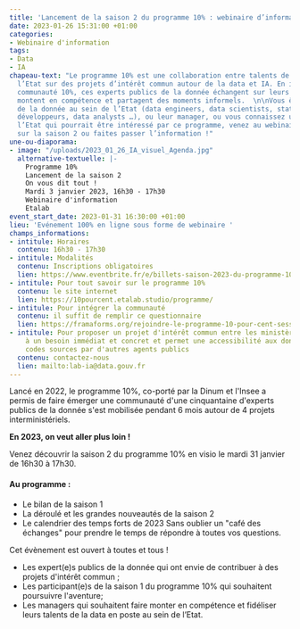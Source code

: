 ```yaml
---
title: 'Lancement de la saison 2 du programme 10% : webinaire d’information'
date: 2023-01-26 15:31:00 +01:00
categories:
- Webinaire d'information
tags:
- Data
- IA
chapeau-text: "Le programme 10% est une collaboration entre talents de la data de
  l’Etat sur des projets d’intérêt commun autour de la data et IA. En intégrant la
  communauté 10%, ces experts publics de la donnée échangent sur leurs pratiques,
  montent en compétence et partagent des moments informels.  \n\nVous êtes un(e) expert(e)
  de la donnée au sein de l’Etat (data engineers, data scientists, statisticiens,
  développeurs, data analysts …), ou leur manager, ou vous connaissez un profil de
  l’Etat qui pourrait être intéressé par ce programme, venez au webinaire d’information
  sur la saison 2 ou faites passer l’information !"
une-ou-diaporama:
- image: "/uploads/2023_01_26_IA_visuel_Agenda.jpg"
  alternative-textuelle: |-
    Programme 10%
    Lancement de la saison 2
    On vous dit tout !
    Mardi 3 janvier 2023, 16h30 - 17h30
    Webinaire d'information
    Etalab
event_start_date: 2023-01-31 16:30:00 +01:00
lieu: 'Evénement 100% en ligne sous forme de webinaire '
champs_informations:
- intitule: Horaires
  contenu: 16h30 - 17h30
- intitule: Modalités
  contenu: Inscriptions obligatoires
  lien: https://www.eventbrite.fr/e/billets-saison-2023-du-programme-10-webinaire-dinformation-520302437597
- intitule: Pour tout savoir sur le programme 10%
  contenu: le site internet
  lien: https://10pourcent.etalab.studio/programme/
- intitule: Pour intégrer la communauté
  contenu: il suffit de remplir ce questionnaire
  lien: https://framaforms.org/rejoindre-le-programme-10-pour-cent-session-2023-1674643585
- intitule: Pour proposer un projet d'intérêt commun entre les ministères, qui répond
    à un besoin immédiat et concret et permet une accessibilité aux données et aux
    codes sources par d'autres agents publics
  contenu: contactez-nous
  lien: mailto:lab-ia@data.gouv.fr
---
```


Lancé en 2022, le programme 10%, co-porté par la Dinum et l'Insee a permis de faire émerger une communauté d'une cinquantaine d'experts publics de la donnée s'est mobilisée pendant 6 mois autour de 4 projets interministériels.

**En 2023, on veut aller plus loin !**

Venez découvrir la saison 2 du programme 10% en visio le mardi 31 janvier de 16h30 à 17h30.

#### Au programme : 
* Le bilan de la saison 1
* La déroulé et les grandes nouveautés de la saison 2
* Le calendrier des temps forts de 2023
Sans oublier un "café des échanges" pour prendre le temps de répondre à toutes vos questions.

Cet évènement est ouvert à toutes et tous !
* Les expert(e)s publics de la donnée qui ont envie de contribuer à des projets d'intérêt commun ; 
* Les participant(e)s de la saison 1 du programme 10% qui souhaitent poursuivre l'aventure; 
* Les managers qui souhaitent faire monter en compétence et fidéliser leurs talents de la data en poste au sein de l’Etat. 